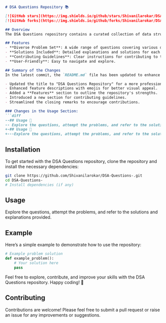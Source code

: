 ```markdown
# DSA Questions Repository 📚

[![GitHub stars](https://img.shields.io/github/stars/Shivanilarokar/DSA-Questions-?style=social)](https://github.com/Shivanilarokar/DSA-Questions-) 
[![GitHub forks](https://img.shields.io/github/forks/Shivanilarokar/DSA-Questions-?style=social)](https://github.com/Shivanilarokar/DSA-Questions-)

## Overview
The DSA Questions repository contains a curated collection of data structures and algorithms questions aimed at helping developers enhance their problem-solving skills.

## Features
- **Diverse Problem Set**: A wide range of questions covering various data structures and algorithms.
- **Solutions Included**: Detailed explanations and solutions for each question.
- **Contributing Guidelines**: Clear instructions for contributing to the repository.
- **User-Friendly**: Easy to navigate and explore.

## Summary of the Changes
In the latest commit, the `README.md` file has been updated to enhance clarity and aesthetics:

- Updated the title to "DSA Questions Repository" for a more professional appearance.
- Enhanced feature descriptions with emojis for better visual appeal.
- Added a **Features** section to outline the repository's strengths.
- Introduced a new section for contributing guidelines.
- Streamlined the closing remarks to encourage contributions.

### Changes in the Usage Section:
```diff
--## Usage 📖
-- Explore the questions, attempt the problems, and refer to the solutions and explanations provided.
+-## Usage 📖
+---Explore the questions, attempt the problems, and refer to the solutions and explanations provided.
```

## Installation
To get started with the DSA Questions repository, clone the repository and install the necessary dependencies:

```bash
git clone https://github.com/Shivanilarokar/DSA-Questions-.git
cd DSA-Questions-
# Install dependencies (if any)
```

## Usage
Explore the questions, attempt the problems, and refer to the solutions and explanations provided.

## Example
Here’s a simple example to demonstrate how to use the repository:

```python
# Example problem solution
def example_problem():
    # Your solution here
    pass
```

Feel free to explore, contribute, and improve your skills with the DSA Questions repository. Happy coding! 🚀

## Contributing
Contributions are welcome! Please feel free to submit a pull request or raise an issue for any improvements or suggestions.
```